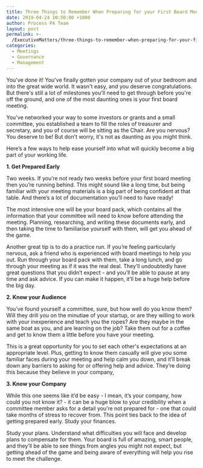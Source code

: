 ```yaml
---
title: Three Things to Remember When Preparing for your First Board Meeting
date: 2019-04-24 10:50:00 +1000
author: Process PA Team
layout: post
permalink: >-
  /ExecutiveMatters/three-things-to-remember-when-preparing-for-your-first-board-meeting
categories:
  - Meetings
  - Governance
  - Management
---
```


You've done it\! You've finally gotten your company out of your bedroom and into the great wide world. It wasn't easy, and you deserve congratulations. But there's still a lot of milestones you'll need to get through before you're off the ground, and one of the most daunting ones is your first board meeting.

You've networked your way to some investors or grants and a small committee, you established a team to fill the roles of treasurer and secretary, and you of course will be sitting as the Chair. Are you nervous? You deserve to be\! But don't worry, it's not as daunting as you might think.

Here’s a few ways to help ease yourself into what will quickly become a big part of your working life.

**1\. Get Prepared Early**

Two weeks. If you’re not ready two weeks before your first board meeting then you’re running behind. This might sound like a long time, but being familiar with your meeting materials is a big part of being confident at that table. And there’s a lot of documentation you’ll need to have ready\!

The most intensive one will be your board pack, which contains all the information that your committee will need to know before attending the meeting. Planning, researching, and writing these documents early, and then taking the time to familiarise yourself with them, will get you ahead of the game.

Another great tip is to do a practice run. If you’re feeling particularly nervous, ask a friend who is experienced with board meetings to help you out. Run through your board pack with them, take a long lunch, and go through your meeting as if it was the real deal. They’ll undoubtedly have great questions that you didn’t expect - and you’ll be able to pause at any time and ask advice. If you can make it happen, it’ll be a huge help before the big day.

**2\. Know your Audience**

You’ve found yourself a committee, sure, but how well do you know them? Will they drill you on the minutiae of your startup, or are they willing to work with your inexperience and teach you the ropes? Are they maybe in the same boat as you, and are learning on the job? Take them out for a coffee and get to know them a little before you have your meeting.

This is a great opportunity for you to set each other's expectations at an appropriate level. Plus, getting to know them casually will give you some familiar faces during your meeting and help calm you down, and it’ll break down any barriers to asking for or offering help and advice. They’re doing this because they believe in your company,

**3\. Know your Company**

While this one seems like it’d be easy - I mean, it’s your company, how could you not know it? - it can be a huge blow to your credibility when a committee member asks for a detail you’re not prepared for - one that could take months of stress to recover from. This point ties back to the idea of getting prepared early. Study your finances.

Study your plans. Understand what difficulties you will face and develop plans to compensate for them. Your board is full of amazing, smart people, and they’ll be able to see things from angles you might not expect, but getting ahead of the game and being aware of everything will help you rise to meet the challenge.